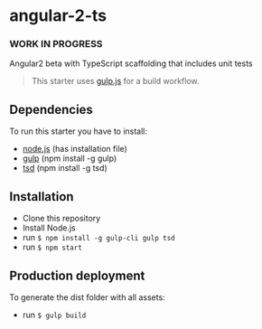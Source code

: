 # angular-2-ts
### WORK IN PROGRESS
Angular2 beta with TypeScript scaffolding that includes unit tests

> This starter uses [gulp.js](http://gulpjs.com/) for a build workflow.

## Dependencies

To run this starter you have to install:

  - [node.js](https://nodejs.org/)  (has installation file)
  - [gulp](http://gulpjs.com/) (npm install -g gulp)
  - [tsd](http://definitelytyped.org/tsd/) (npm install -g tsd)
  
## Installation
* Clone this repository
* Install Node.js
* run `$ npm install -g gulp-cli gulp tsd`
* run `$ npm start`


## Production deployment
To generate the dist folder with all assets:
* run `$ gulp build`
